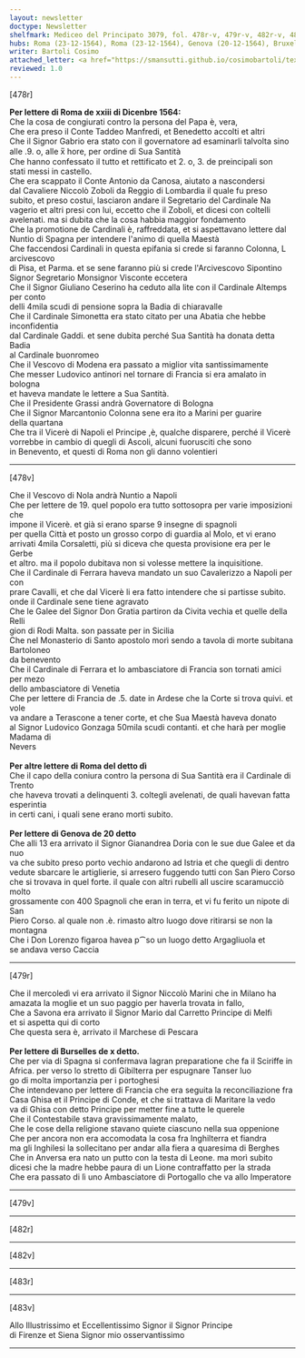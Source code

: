 ```yaml
---
layout: newsletter
doctype: Newsletter
shelfmark: Mediceo del Principato 3079, fol. 478r-v, 479r-v, 482r-v, 483r-v
hubs: Roma (23-12-1564), Roma (23-12-1564), Genova (20-12-1564), Bruxelles (10-12-1564)
writer: Bartoli Cosimo
attached_letter: <a href="https://smansutti.github.io/cosimobartoli/texts/2976_099,2977_029,2977_031/">2976_099,2977_029,2977_031</a>
reviewed: 1.0
---
```


[478r]  
  
  
<strong>Per lettere di Roma de xxiii di Dicenbre 1564:</strong>  
Che la cosa de congiurati contro la persona del Papa è, vera,  
Che era preso il Conte Taddeo Manfredi, et Benedetto accolti et altri  
Che il Signor Gabrio era stato con il governatore ad esaminarli talvolta sino  
alle .9. o, alle x̅ hore, per ordine di Sua Santità  
Che hanno confessato il tutto et rettificato et 2. o, 3. de preincipali son  
stati messi in castello.  
Che era scappato il Conte Antonio da Canosa, aiutato a nascondersi  
dal Cavaliere Niccolò Zoboli da Reggio di Lombardia il quale fu preso  
subito, et preso costui, lasciaron andare il Segretario del Cardinale Na  
vagerio et altri presi con lui, eccetto che il Zoboli, et dicesi con coltelli  
avelenati. ma si dubita che la cosa habbia maggior fondamento  
Che la promotione de Cardinali è, raffreddata, et si aspettavano lettere dal  
Nuntio di Spagna per intendere l'animo di quella Maestà  
Che faccendosi Cardinali in questa epifania si crede si faranno Colonna, L arcivescovo  
di Pisa, et Parma. et se sene faranno più si crede l'Arcivescovo Sipontino  
Signor Segretario Monsignor Visconte eccetera  
Che il Signor Giuliano Ceserino ha ceduto alla lite con il Cardinale Altemps per conto  
delli 4mila scudi di pensione sopra la Badia di chiaravalle  
Che il Cardinale Simonetta era stato citato per una Abatia che hebbe inconfidentia  
dal Cardinale Gaddi. et sene dubita perché Sua Santità ha donata detta Badia  
al Cardinale buonromeo  
Che il Vescovo di Modena era passato a miglior vita santissimamente  
Che messer Ludovico antinori nel tornare di Francia si era amalato in bologna  
et haveva mandate le lettere a  Sua Santità.  
Che il Presidente Grassi andrà Governatore di Bologna  
Che il Signor Marcantonio Colonna sene era ito a Marini per guarire  
della quartana  
Che tra il Vicerè di Napoli el Principe ,è, qualche disparere, perché il Vicerè  
vorrebbe in cambio di quegli di Ascoli, alcuni fuorusciti che sono  
in Benevento, et questi di Roma non gli danno volentieri  
  
---  

[478v]  
  
  
Che il Vescovo di Nola andrà Nuntio a Napoli  
Che per lettere de 19. quel popolo era tutto sottosopra per varie imposizioni che  
impone il Vicerè. et già si erano sparse 9  insegne di spagnoli  
per quella Città et posto un grosso corpo di guardia al Molo, et vi erano  
arrivati 4mila Corsaletti, pìù si diceva che questa provisione era per le Gerbe  
et altro. ma il popolo dubitava non si volesse mettere la inquisitione.  
Che il Cardinale di Ferrara haveva mandato un suo Cavalerizzo a Napoli per con  
prare Cavalli, et che dal Vicerè li era fatto intendere che si partisse subito.  
onde il Cardinale sene tiene agravato  
Che le Galee del Signor Don Gratia partiron da Civita vechia et quelle della Relli  
gion di Rodi Malta. son passate per in Sicilia  
Che nel Monasterio di Santo apostolo morì sendo a tavola di morte subitana Bartoloneo  
da benevento  
Che il Cardinale di Ferrara et lo ambasciatore di Francia son tornati amici per mezo  
dello ambasciatore di Venetia  
Che per lettere di Francia de .5. date in Ardese che la Corte si trova quivi. et vole  
va andare a Terascone a tener corte, et che Sua Maestà haveva donato  
al Signor Ludovico Gonzaga 50mila scudi contanti. et che harà per moglie Madama di  
Nevers  
<br/><strong>Per altre lettere di Roma del detto dì</strong>  
Che il capo della coniura contro la persona di Sua Santità era il Cardinale di Trento  
che haveva trovati a delinquenti 3. coltegli avelenati, de quali havevan fatta esperintia  
in certi cani, i quali sene erano morti subito.  
<br/><strong>Per lettere di Genova de 20 detto</strong>  
Che alli 13 era arrivato il Signor Gianandrea Doria con le sue due Galee et da nuo  
va che subito preso porto vechio andarono ad Istria et che quegli di dentro  
vedute sbarcare le artiglierie, si arresero fuggendo tutti con San Piero Corso  
che si trovava in quel forte. il quale con altri rubelli all uscire scaramucciò molto  
grossamente con 400 Spagnoli che eran in terra, et vi fu ferito un nipote di San  
Piero Corso. al quale non .è. rimasto altro luogo dove ritirarsi se non la montagna  
Che i  Don  Lorenzo figaroa havea p⁀so un luogo detto Argagliuola et  
se andava verso Caccia  
  
---  

[479r]  
  
  
Che il mercoledì vi era arrivato il Signor Niccolò Marini che in Milano ha  
amazata la moglie et un suo paggio per haverla trovata in fallo,  
Che a Savona era arrivato il Signor Mario dal Carretto Principe di Melfi  
et si aspetta qui di corto  
Che questa sera è, arrivato il Marchese di Pescara  
<br/><strong>Per lettere di Burselles de x detto.</strong>  
Che per via di Spagna si confermava lagran preparatione che fa il Sciriffe in  
Africa. per verso lo stretto di Gibilterra per espugnare Tanser luo  
go di molta importanzia per i portoghesi  
Che intendevano per lettere di Francia che era seguita la reconciliazione fra  
Casa Ghisa et il Principe di Conde, et che si trattava di Maritare la vedo  
va di Ghisa con detto Principe per metter fine a tutte le querele  
Che il Contestabile stava gravissimamente malato,  
Che le cose della religione stavano quiete ciascuno nella sua oppenione  
Che per ancora non era accomodata la cosa fra Inghilterra et fiandra  
ma gli Inghilesi la sollecitano per andar alla fiera a quaresima di Berghes  
Che in Anversa era nato un putto con la testa di Leone. ma morì subito  
dicesi che la madre hebbe paura di un Lione contraffatto per la strada  
Che era passato di lì uno Ambasciatore di Portogallo che va allo Imperatore  
  
---  

[479v]  
  
  
  
---  

[482r]  
  
  
  
---  

[482v]  
  
  
  
---  

[483r]  
  
  
  
---  

[483v]  
  
  
Allo Illustrissimo et Eccellentissimo Signor il Signor Principe  
di Firenze et Siena Signor mio osservantissimo  
  
---  


